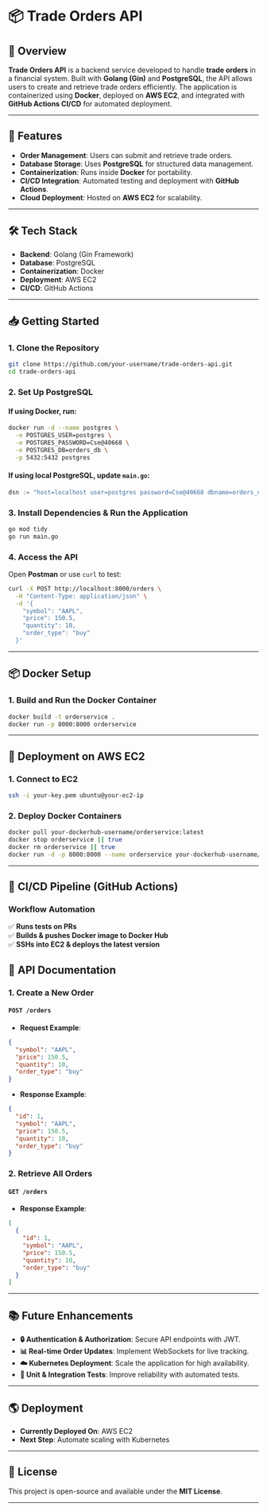 # 📦 Trade Orders API

## 🚀 Overview
**Trade Orders API** is a backend service developed to handle **trade orders** in a financial system. Built with **Golang (Gin)** and **PostgreSQL**, the API allows users to create and retrieve trade orders efficiently. The application is containerized using **Docker**, deployed on **AWS EC2**, and integrated with **GitHub Actions CI/CD** for automated deployment.

---

## 🎯 Features
- **Order Management**: Users can submit and retrieve trade orders.
- **Database Storage**: Uses **PostgreSQL** for structured data management.
- **Containerization**: Runs inside **Docker** for portability.
- **CI/CD Integration**: Automated testing and deployment with **GitHub Actions**.
- **Cloud Deployment**: Hosted on **AWS EC2** for scalability.

---

## 🛠️ Tech Stack
- **Backend**: Golang (Gin Framework)
- **Database**: PostgreSQL
- **Containerization**: Docker
- **Deployment**: AWS EC2
- **CI/CD**: GitHub Actions

---

## 📥 Getting Started

### 1. Clone the Repository
```bash
git clone https://github.com/your-username/trade-orders-api.git
cd trade-orders-api
```

### 2. Set Up PostgreSQL
#### If using **Docker**, run:
```bash
docker run -d --name postgres \
  -e POSTGRES_USER=postgres \
  -e POSTGRES_PASSWORD=Cse@40668 \
  -e POSTGRES_DB=orders_db \
  -p 5432:5432 postgres
```
#### If using **local PostgreSQL**, update `main.go`:
```go
dsn := "host=localhost user=postgres password=Cse@40668 dbname=orders_db port=5432 sslmode=disable"
```

### 3. Install Dependencies & Run the Application
```bash
go mod tidy
go run main.go
```

### 4. Access the API
Open **Postman** or use `curl` to test:
```bash
curl -X POST http://localhost:8000/orders \
  -H "Content-Type: application/json" \
  -d '{
    "symbol": "AAPL",
    "price": 150.5,
    "quantity": 10,
    "order_type": "buy"
  }'
```

---

## 📦 Docker Setup

### 1. Build and Run the Docker Container
```bash
docker build -t orderservice .
docker run -p 8000:8000 orderservice
```

---

## 🚀 Deployment on AWS EC2

### 1. Connect to EC2
```bash
ssh -i your-key.pem ubuntu@your-ec2-ip
```

### 2. Deploy Docker Containers
```bash
docker pull your-dockerhub-username/orderservice:latest
docker stop orderservice || true
docker rm orderservice || true
docker run -d -p 8000:8000 --name orderservice your-dockerhub-username/orderservice
```

---

## 🔄 CI/CD Pipeline (GitHub Actions)

### Workflow Automation
✅ **Runs tests on PRs**  
✅ **Builds & pushes Docker image to Docker Hub**  
✅ **SSHs into EC2 & deploys the latest version**  

## 📌 API Documentation

### 1. Create a New Order
#### `POST /orders`
- **Request Example**:
```json
{
  "symbol": "AAPL",
  "price": 150.5,
  "quantity": 10,
  "order_type": "buy"
}
```
- **Response Example**:
```json
{
  "id": 1,
  "symbol": "AAPL",
  "price": 150.5,
  "quantity": 10,
  "order_type": "buy"
}
```

### 2. Retrieve All Orders
#### `GET /orders`
- **Response Example**:
```json
[
  {
    "id": 1,
    "symbol": "AAPL",
    "price": 150.5,
    "quantity": 10,
    "order_type": "buy"
  }
]
```

---

## 📚 Future Enhancements

- **🔒 Authentication & Authorization**: Secure API endpoints with JWT.
- **📊 Real-time Order Updates**: Implement WebSockets for live tracking.
- **☁️ Kubernetes Deployment**: Scale the application for high availability.
- **🧪 Unit & Integration Tests**: Improve reliability with automated tests.

---

## 🌎 Deployment
- **Currently Deployed On**: AWS EC2
- **Next Step**: Automate scaling with Kubernetes

---

## 📝 License
This project is open-source and available under the **MIT License**.

---
